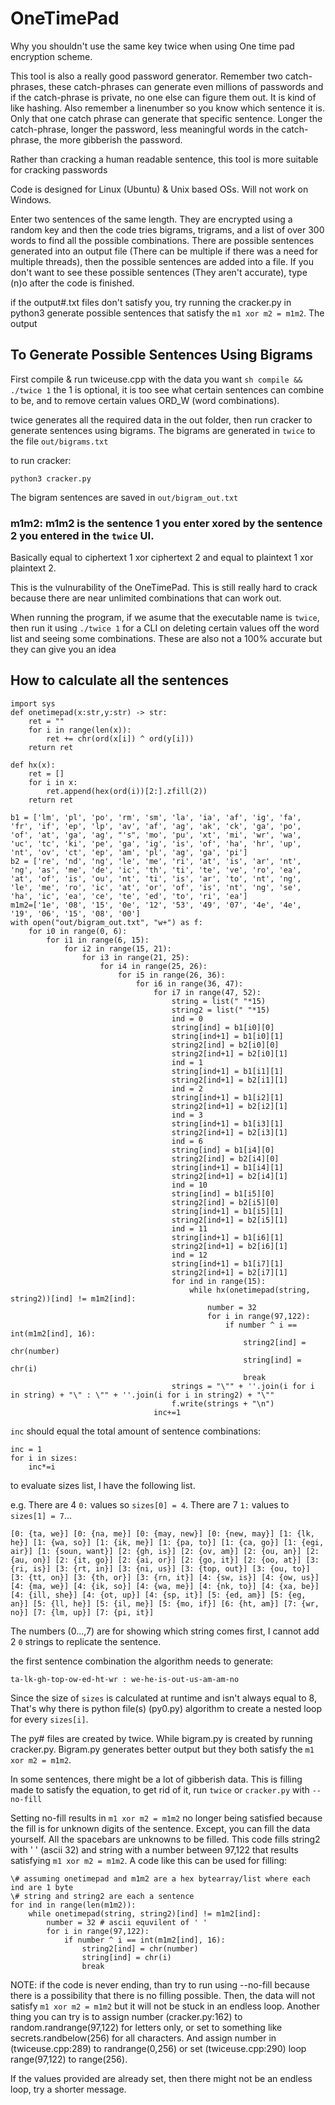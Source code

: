 # OneTimePad


Why you shouldn't use the same key twice when using One time pad encryption scheme. 

This tool is also a really good password generator. Remember two catch-phrases, these catch-phrases can generate even millions of passwords and if the catch-phrase is private, no one else can figure them out. It is kind of like hashing. Also remember a linenumber so you know which sentence it is. Only that one catch phrase can generate that specific sentence. Longer the catch-phrase, longer the password, less meaningful words in the catch-phrase, the more gibberish the password.

Rather than cracking a human readable sentence, this tool is more suitable for cracking passwords

Code is designed for Linux (Ubuntu) & Unix based OSs. Will not work on Windows.

Enter two sentences of the same length. They are encrypted using a random key and then the code tries bigrams, trigrams, and a list of over 300 words to find all the possible combinations. There are possible sentences generated into an output file (There can be multiple if there was a need for multiple threads), then the possible sentences are added into a file. If you don't want to see these possible sentences (They aren't accurate), type (n)o after the code is finished.

if the output#.txt files don't satisfy you, try running the cracker.py in python3 generate possible sentences that satisfy the ```m1 xor m2 = m1m2```. The output
## To Generate Possible Sentences Using Bigrams

First compile \& run twiceuse.cpp with the data you want
``` sh compile && ./twice 1 ``` the 1 is optional, it is too see what certain sentences can combine to be, and to remove certain values ORD_W (word combinations).

twice generates all the required data in the out folder, then run cracker to generate sentences using bigrams. The bigrams are generated in ```twice``` to the file ```out/bigrams.txt```

to run cracker:
```
python3 cracker.py
```

The bigram sentences are saved in ```out/bigram_out.txt```

### m1m2: m1m2 is the sentence 1 you enter xored by the sentence 2 you entered in the ```twice``` UI.

Basically equal to ciphertext 1 xor ciphertext 2 and 
equal to plaintext 1 xor plaintext 2.

This is the vulnurability of the OneTimePad. This is still really hard to crack because there are near unlimited combinations that can work out.

When running the program, if we asume that the executable name is ```twice```, then run it using ```./twice 1``` for a CLI on deleting certain values off the word list and seeing some combinations. These are also not a 100% accurate but they can give you an idea


## How to calculate all the sentences
```
import sys
def onetimepad(x:str,y:str) -> str:
    ret = ""
    for i in range(len(x)):
        ret += chr(ord(x[i]) ^ ord(y[i]))
    return ret

def hx(x):
    ret = []
    for i in x:
        ret.append(hex(ord(i))[2:].zfill(2))
    return ret

b1 = ['lm', 'pl', 'po', 'rm', 'sm', 'la', 'ia', 'af', 'ig', 'fa', 'fr', 'if', 'ep', 'lp', 'av', 'af', 'ag', 'ak', 'ck', 'ga', 'po', 'of', 'at', 'ga', 'ag', "'s", 'mo', 'pu', 'xt', 'mi', 'wr', 'wa', 'uc', 'tc', 'ki', 'pe', 'ga', 'ig', 'is', 'of', 'ha', 'hr', 'up', 'nt', 'ov', 'ct', 'ep', 'am', 'pl', 'ag', 'ga', 'pi']
b2 = ['re', 'nd', 'ng', 'le', 'me', 'ri', 'at', 'is', 'ar', 'nt', 'ng', 'as', 'me', 'de', 'ic', 'th', 'ti', 'te', 've', 'ro', 'ea', 'at', 'of', 'is', 'ou', 'nt', 'ti', 'is', 'ar', 'to', 'nt', 'ng', 'le', 'me', 'ro', 'ic', 'at', 'or', 'of', 'is', 'nt', 'ng', 'se', 'ha', 'ic', 'ea', 'ce', 'te', 'ed', 'to', 'ri', 'ea']
m1m2=['1e', '08', '15', '0e', '12', '53', '49', '07', '4e', '4e', '19', '06', '15', '08', '00']
with open("out/bigram_out.txt", "w+") as f:
    for i0 in range(0, 6):
        for i1 in range(6, 15):
            for i2 in range(15, 21):
                for i3 in range(21, 25):
                    for i4 in range(25, 26):
                        for i5 in range(26, 36):
                            for i6 in range(36, 47):
                                for i7 in range(47, 52):
                                    string = list(" "*15)
                                    string2 = list(" "*15)
                                    ind = 0
                                    string[ind] = b1[i0][0]
                                    string[ind+1] = b1[i0][1]
                                    string2[ind] = b2[i0][0]
                                    string2[ind+1] = b2[i0][1]
                                    ind = 1
                                    string[ind+1] = b1[i1][1]
                                    string2[ind+1] = b2[i1][1]
                                    ind = 2
                                    string[ind+1] = b1[i2][1]
                                    string2[ind+1] = b2[i2][1]
                                    ind = 3
                                    string[ind+1] = b1[i3][1]
                                    string2[ind+1] = b2[i3][1]
                                    ind = 6
                                    string[ind] = b1[i4][0]
                                    string2[ind] = b2[i4][0]
                                    string[ind+1] = b1[i4][1]
                                    string2[ind+1] = b2[i4][1]
                                    ind = 10
                                    string[ind] = b1[i5][0]
                                    string2[ind] = b2[i5][0]
                                    string[ind+1] = b1[i5][1]
                                    string2[ind+1] = b2[i5][1]
                                    ind = 11
                                    string[ind+1] = b1[i6][1]
                                    string2[ind+1] = b2[i6][1]
                                    ind = 12
                                    string[ind+1] = b1[i7][1]
                                    string2[ind+1] = b2[i7][1]
                                    for ind in range(15):
                                        while hx(onetimepad(string, string2))[ind] != m1m2[ind]:
                                            number = 32
                                            for i in range(97,122):
                                                if number ^ i == int(m1m2[ind], 16):
                                                    string2[ind] = chr(number)
                                                    string[ind] = chr(i)
                                                    break
                                    strings = "\"" + ''.join(i for i in string) + "\" : \"" + ''.join(i for i in string2) + "\""
                                    f.write(strings + "\n")
                                inc+=1
```
```inc``` should equal the total amount of sentence combinations:

```
inc = 1
for i in sizes:
    inc*=i
```


to evaluate sizes list, I have the following list.

e.g.   There are 4 ```0:``` values so ```sizes[0] = 4```. There are 7 ```1:``` values to ```sizes[1] = 7```...

```
[0: {ta, we}] [0: {na, me}] [0: {may, new}] [0: {new, may}] [1: {lk, he}] [1: {wa, so}] [1: {ik, me}] [1: {pa, to}] [1: {ca, go}] [1: {egi, air}] [1: {soun, want}] [2: {gh, is}] [2: {ov, am}] [2: {ou, an}] [2: {au, on}] [2: {it, go}] [2: {ai, or}] [2: {go, it}] [2: {oo, at}] [3: {ri, is}] [3: {rt, in}] [3: {ni, us}] [3: {top, out}] [3: {ou, to}] [3: {tt, on}] [3: {th, or}] [3: {rn, it}] [4: {sw, is}] [4: {ow, us}] [4: {ma, we}] [4: {ik, so}] [4: {wa, me}] [4: {nk, to}] [4: {xa, be}] [4: {ill, she}] [4: {ot, up}] [4: {sp, it}] [5: {ed, am}] [5: {eg, an}] [5: {ll, he}] [5: {il, me}] [5: {mo, if}] [6: {ht, am}] [7: {wr, no}] [7: {lm, up}] [7: {pi, it}] 

```
The numbers (0...,7) are for showing which string comes first, I cannot add 2 ```0``` strings to replicate the sentence.

the first sentence combination the algorithm needs to generate:

```ta-lk-gh-top-ow-ed-ht-wr : we-he-is-out-us-am-am-no```

Since the size of ```sizes``` is calculated at runtime and isn't always equal to 8, That's why there is python file(s) (py0.py) algorithm to create a nested loop for every ```sizes[i]```.

The py# files are created by twice. While bigram.py is created by running cracker.py. Bigram.py generates better output but they both satisfy the ```m1 xor m2 = m1m2```.

In some sentences, there might be a lot of gibberish data. This is filling made to satisfy the equation, to get rid of it, run ```twice``` or ```cracker.py``` with ```--no-fill```

Setting no-fill results in ```m1 xor m2 = m1m2``` no longer being satisfied because the fill is for unknown digits of the sentence. Except, you can fill the data yourself. All the spacebars are unknowns to be filled. This code fills string2 with ' ' (ascii 32) and string with a number between 97,122 that results satisfying ```m1 xor m2 = m1m2```. A code like this can be used for filling:
```
\# assuming onetimepad and m1m2 are a hex bytearray/list where each ind are 1 byte
\# string and string2 are each a sentence
for ind in range(len(m1m2)):
    while onetimepad(string, string2)[ind] != m1m2[ind]:
        number = 32 # ascii equvilent of ' '
        for i in range(97,122):
            if number ^ i == int(m1m2[ind], 16):
                string2[ind] = chr(number)
                string[ind] = chr(i)
                break
```

NOTE: if the code is never ending, than try to run using --no-fill because there is a possibility that there is no filling possible. Then, the data will not satisfy ```m1 xor m2 = m1m2``` but it will not be stuck in an endless loop. Another thing you can try is to assign number (cracker.py:162) to random.randrange(97,122) for letters only, or set to something like secrets.randbelow(256) for all characters. And assign number in (twiceuse.cpp:289) to randrange(0,256) or set (twiceuse.cpp:290) loop range(97,122) to range(256).

If the values provided are already set, then there might not be an endless loop, try a shorter message.
